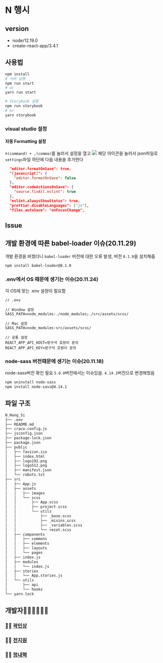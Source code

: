 # N 행시

## version

- node/12.19.0
- create-react-app/3.4.1

## 사용법

```bash
npm install
# 서버 실행
npm run start
# or
yarn run start

# Storybook 실행
npm run storybook
# or
yarn storybook
```

### visual studio 설정

#### 자동 Formatting 설정

`⌘(command) + ,(comma)`를 눌러서 설정을 열고
![](https://drive.google.com/uc?id=1maTB_bG86oe59UoIbeRW0vaavDVfZV4t)
해당 아이콘을 눌러서 json파일로 `settings`파일 하단에 다음 내용을 추가한다

```json
  "editor.formatOnSave": true,
  "[javascript]": {
    "editor.formatOnSave": false
  },
  "editor.codeActionsOnSave": {
    "source.fixAll.eslint": true
  },
  "eslint.alwaysShowStatus": true,
  "prettier.disableLanguages": ["js"],
  "files.autoSave": "onFocusChange",
```

## Issue

## 개발 환경에 따른 babel-loader 이슈(20.11.29)

개발 환경을 바꿨더니 `babel-loader` 버전에 대한 오류 발생, 버전 `8.1.0`을 설치해줌

```bash
npm install babel-loader@8.1.0
```

### .env에서 OS 때문에 생기는 이슈(20.11.24)

각 OS에 맞는 .env 설정이 필요함

```.env
// .env

// Window 설정
SASS_PATH=node_modules:./node_modules;./src/assets/scss/

// Mac 설정
SASS_PATH=node_modules:src/assets/scss/

// 공통 설정
REACT_APP_API_HOST=방구석 호랑이 문의
REACT_APP_API_KEY=방구석 호랑이 문의
```

### node-sass 버전때문에 생기는 이슈(20.11.18)

node-sass버전 확인 필요
`5.0.0`버전에서는 이슈있음. `4.14.1`버전으로 변경해줬음

```bash
npm uninstall node-sass
npm install node-sass@4.14.1
```

## 파일 구조

```bash
N_Hang_Si
├── .env
├── README.md
├── craco.config.js
├── jsconfig.json
├── package-lock.json
├── package.json
├── public
│   ├── favicon.ico
│   ├── index.html
│   ├── logo192.png
│   ├── logo512.png
│   ├── manifest.json
│   └── robots.txt
├── src
│   ├── App.js
│   ├── assets
│   │   ├── images
│   │   └── scss
│   │       ├── App.scss
│   │       ├── project.scss
│   │       └── utils
│   │           ├── _base.scss
│   │           ├── _mixins.scss
│   │           ├── _variables.scss
│   │           └── reset.scss
│   ├── components
│   │   ├── commons
│   │   ├── elements
│   │   ├── layouts
│   │   └── pages
│   ├── index.js
│   ├── modules
│   │   └── index.js
│   ├── stories
│   │   └── App.stories.js
│   └── utils
│       ├── api
│       └── hooks
└── yarn.lock
```

## 개발자🧑‍💻👩‍💻👨‍💻

### 🧑‍💻 [곽민상](https://github.com/qkaxhfms)

### 👩‍💻 [전지원](https://github.com/dddieon)

### 👨‍💻 [정내혁](https://github.com/jeongnaehyeok)
